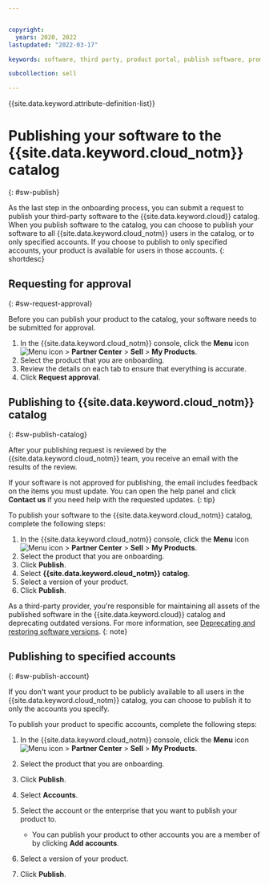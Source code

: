 ```yaml
---


copyright:
  years: 2020, 2022
lastupdated: "2022-03-17"

keywords: software, third party, product portal, publish software, promote software, partner portal, partners, sellers

subcollection: sell

---
```


{{site.data.keyword.attribute-definition-list}}

# Publishing your software to the {{site.data.keyword.cloud_notm}} catalog
{: #sw-publish}

As the last step in the onboarding process, you can submit a request to publish your third-party software to the {{site.data.keyword.cloud}} catalog. When you publish software to the catalog, you can choose to publish your software to all {{site.data.keyword.cloud_notm}} users in the catalog, or to only specified accounts. If you choose to publish to only specified accounts, your product is available for users in those accounts.
{: shortdesc}

## Requesting for approval
{: #sw-request-approval}

Before you can publish your product to the catalog, your software needs to be submitted for approval.

1. In the {{site.data.keyword.cloud_notm}} console, click the **Menu** icon ![Menu icon](../icons/icon_hamburger.svg "Menu") > **Partner Center** > **Sell** > **My Products**.
1. Select the product that you are onboarding.
1. Review the details on each tab to ensure that everything is accurate. 
1. Click **Request approval**.

## Publishing to {{site.data.keyword.cloud_notm}} catalog
{: #sw-publish-catalog}

After your publishing request is reviewed by the {{site.data.keyword.cloud_notm}} team, you receive an email with the results of the review. 

If your software is not approved for publishing, the email includes feedback on the items you must update. You can open the help panel and click **Contact us** if you need help with the requested updates. 
{: tip}

To publish your software to the {{site.data.keyword.cloud_notm}} catalog, complete the following steps:

1. In the {{site.data.keyword.cloud_notm}} console, click the **Menu** icon ![Menu icon](../icons/icon_hamburger.svg "Menu") > **Partner Center** > **Sell** > **My Products**.
1. Select the product that you are onboarding.
1. Click **Publish**.
1. Select **{{site.data.keyword.cloud_notm}} catalog**.
1. Select a version of your product.
1. Click **Publish**.     

As a third-party provider, you're responsible for maintaining all assets of the published software in the {{site.data.keyword.cloud}} catalog and deprecating outdated versions. For more information, see [Deprecating and restoring software versions](/docs/account?topic=account-dep-restore). 
{: note}

## Publishing to specified accounts
{: #sw-publish-account}

If you don't want your product to be publicly available to all users in the {{site.data.keyword.cloud_notm}} catalog, you can choose to publish it to only the accounts you specify.

To publish your product to specific accounts, complete the following steps:

1. In the {{site.data.keyword.cloud_notm}} console, click the **Menu** icon ![Menu icon](../icons/icon_hamburger.svg "Menu") > **Partner Center** > **Sell** > **My Products**.
1. Select the product that you are onboarding.
1. Click **Publish**.
1. Select **Accounts**.
1. Select the account or the enterprise that you want to publish your product to. 

   - You can publish your product to other accounts you are a member of by clicking **Add accounts**.

1. Select a version of your product.     
1. Click **Publish**.
